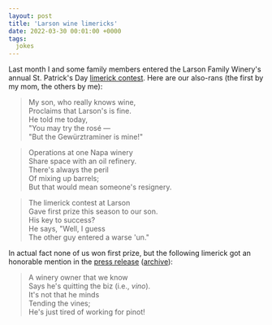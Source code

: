 ```yaml
---
layout: post
title: 'Larson wine limericks'
date: 2022-03-30 00:01:00 +0000
tags:
  jokes
---
```


Last month I and some family members entered the
Larson Family Winery's annual St. Patrick's Day
[limerick contest](https://www.larsonfamilywinery.com/press-release-larson-limerick-contest-2022/).
Here are our also-rans (the first by my mom, the others by me):

> My son, who really knows wine,  
> Proclaims that Larson's is fine.  
> He told me today,  
> "You may try the rosé —  
> "But the Gewürztraminer is mine!"

> Operations at one Napa winery  
> Share space with an oil refinery.  
> There's always the peril  
> Of mixing up barrels;  
> But that would mean someone's resignery.

> The limerick contest at Larson  
> Gave first prize this season to our son.  
> His key to success?  
> He says, "Well, I guess  
> The other guy entered a warse 'un."

In actual fact none of us won first prize, but the following
limerick got an honorable mention in the
[press release](https://www.sonomanews.com/article/entertainment/larson-family-winerys-annual-limerick-contest/)
([archive](https://archive.ph/PkaXk)):

> A winery owner that we know  
> Says he's quitting the biz (i.e., _vino_).  
> It's not that he minds  
> Tending the vines;  
> He's just tired of working for pinot!
